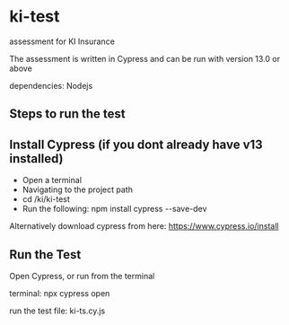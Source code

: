 # ki-test
assessment for KI Insurance

The assessment is written in Cypress and can be run with version 13.0 or above

dependencies:
Nodejs

## Steps to run the test

## Install Cypress (if you dont already have v13 installed)

- Open a terminal
- Navigating to the project path
- cd /ki/ki-test
- Run the following: npm install cypress --save-dev 

Alternatively download cypress from here: https://www.cypress.io/install

## Run the Test

Open Cypress, or run from the terminal

terminal:
npx cypress open

run the test file: ki-ts.cy.js


